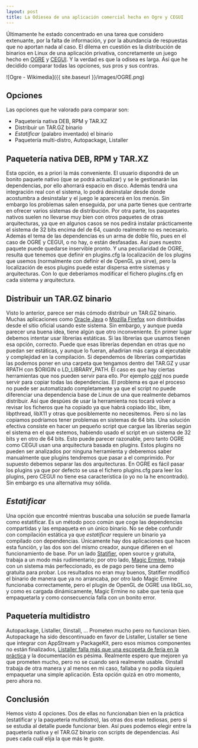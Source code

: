 ```yaml
---
layout: post
title: La Odiesea de una aplicación comercial hecha en Ogre y CEGUI
---
```


Últimamente he estado concentrado en una tarea que considero extenuante, por la falta de información, y por la abundancia de respuestas que no aportan nada al caso. El dilema en cuestión es la distribución de binarios en Linux de una aplicación privativa, concretamente un juego hecho en [OGRE](http://ogre3d.org) y [CEGUI](http://cegui.org.uk). Y la verdad es que la odisea es larga. Así que he decidido comparar todas las opciones, sus pros y sus contras.

![Ogre - Wikimedia]({{ site.baseurl }}/images/OGRE.png)

## Opciones

Las opciones que he valorado para comparar son:

 * Paquetería nativa DEB, RPM y TAR.XZ
 * Distribuir un TAR.GZ binario
 * *Estatificar* (palabro inventado) el binario
 * Paquetería multi-distro, Autopackage, Listaller

## Paquetería nativa DEB, RPM y TAR.XZ

Esta opción, es a priori la más conveniente. El usuario dispondrá de un bonito paquete nativo (que se podrá actualizar) y se le gestionarán las dependencias, por ello ahorrará espacio en disco. Además tendrá una integración real con el sistema, lo podrá desinstalar desde donde acostumbra a desinstalar y el juego le aparecerá en los menús. Sin embargo los problemas salen enseguida, por una parte tienes que centrarte en ofrecer varios sistemas de distribución. Por otra parte, los paquetes nativos suelen no llevarse muy bien con otros paquetes de otras arquitecturas, ya que en algunos casos se nos pedirá instalar prácticamente el sistema de 32 bits encima del de 64, cuando realmente no es necesario. Además el tema de las dependencias es un arma de doble filo, pues en el caso de OGRE y CEGUI, o no hay, o están desfasadas. Así pues nuestro paquete puede quedarse inservible pronto. Y una peculiaridad de OGRE, resulta que tenemos que definir en plugins.cfg la localización de los plugins que usemos (normalmente con definir el de OpenGL ya sirve), pero la localización de esos plugins puede estar dispersa entre sistemas y arquitecturas. Con lo que deberíamos modificar el fichero plugins.cfg en cada sistema y arquitectura.

## Distribuir un TAR.GZ binario

Visto lo anterior, parece ser más cómodo distribuir un TAR.GZ binario. Muchas aplicaciones como [Oracle Java](http://java.com) o [Mozilla Firefox](http://getfirefox.com) son distribuidas desde el sitio oficial usando este sistema. Sin embargo, y aunque pueda parecer una buena idea, tiene algún que otro inconveniente. En primer lugar debemos intentar usar librerías estáticas. Si las librerías que usamos tienen esa opción, correcto. Puede que esas librerías dependan en otras que no puedan ser estáticas, y aunque lo fueran, añadirían más carga al ejecutable y complejidad en la compilación. Si dependemos de librerías compartidas las podemos poner en una carpeta que tengamos dentro del TAR.GZ y usar RPATH con $ORIGIN o LD\_LIBRARY\_PATH. El caso es que hay ciertas herramientas que nos pueden servir para ello. Por ejemplo [_cpld_](http://codevarium.gameka.com.br/deploying-cc-linux-applications-supporting-both-32-bit-and-64-bit/) nos puede servir para copiar todas las dependencias. El problema es que el proceso no puede ser automatizado completamente ya que el script no puede diferenciar una dependencia base de Linux de una que realmente debamos distribuir. Así que despúes de usar la herramienta nos tocará volver a revisar los ficheros que ha copiado ya que habrá copiado libc, libm, libpthread, libX11 y otras que posiblemente no necesitemos. Pero si no las copiamos podríamos tener problemas en sistemas de 64 bits. Una solución efectiva consiste en hacer un pequeño script que cargue las librerías según el sistema en el que estemos, habiendo usado el script en un sistema de 32 bits y en otro de 64 bits. Esto puede parecer razonable, pero tanto OGRE como CEGUI usan una arquitectura basada en plugins. Estos plugins no pueden ser analizados por ninguna herramienta y deberemos saber manualmente que plugins tendremos que pasar a  el comprimido. Por supuesto debemos separar las dos arquitecturas. En OGRE es fácil pasar los plugins ya que por defecto se usa el fichero plugins.cfg para leer los plugins, pero CEGUI no tiene esa característica (o yo no la he encontrado). Sin embargo es una alternativa muy sólida.

## _Estatificar_

Una opción que encontré mientras buscaba una solución se puede llamarla como estatificar. Es un método poco común que coge las dependencias compartidas y las empaqueta en un único binario. No se debe confundir con compilación estática ya que _estatificar_ requiere un binario ya compilado con dependencias. Únicamente hay dos aplicaciones que hacen esta función, y las dos son del mismo creador, aunque difieren en el funcionamiento de base. Por un lado [Statifier](http://statifier.sourceforge.net/), open source y gratuita, trabaja a un modo más rudimentario; por otro lado, [Magic Ermine](http://www.magicermine.com), trabaja con un sistema más perfeccionado, es de pago pero tiene una demo gratuita para probar. Los resultados no eran muy buenos, Statifier modificó el binario de manera que ya no arrancaba, por otro lado Magic Ermine funcionaba correctamente, pero el plugin de OpenGL de OGRE usa libGL.so, y como es cargada dinámicamente, Magic Ermine no sabe que tenía que empaquetarla y como consecuencia falla con un bonito error.

## Paquetería multidistro

Autopackage, Listaller, 0install, ... Prometen mucho pero no funcionan bien. Autopackage ha sido descontinuado en favor de Listaller, Listaller se tiene que integrar con AppStream y PackageKit, pero esos mismos componentes no están finalizados, [Listaller falla más que una escopeta de feria en la práctica](https://bugs.launchpad.net/listaller/+bug/1361686) y la documentación es pésima. Realmente espero que mejoren ya que prometen mucho, pero no se cuando será realmente usable. 0install trabaja de otra manera y al menos en mi caso, fallaba y no podía siquiera empaquetar una simple aplicación. Esta opción quizá en otro momento, pero ahora no.

## Conclusión

Hemos visto 4 opciones. Dos de ellas no funcionaban bien en la práctica (estatificar y la paquetería multidistro), las otras dos eran tediosas, pero si se estudia al detalle puede funcionar bien. Así pues podemos elegir entre la paquetería nativa y el TAR.GZ binario con scripts de dependencias. Así pues cada cuál elija la que más le guste.
